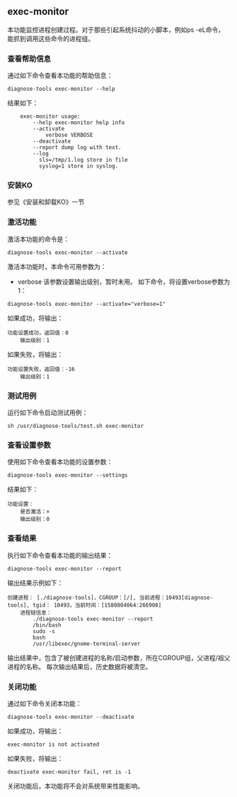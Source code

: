##  exec-monitor
本功能监控进程创建过程。对于那些引起系统抖动的小脚本，例如ps -eL命令，能抓到调用这些命令的进程组。
###  查看帮助信息
通过如下命令查看本功能的帮助信息：
```
diagnose-tools exec-monitor --help
```
结果如下：
```
    exec-monitor usage:
        --help exec-monitor help info
        --activate
            verbose VERBOSE
        --deactivate
        --report dump log with text.
        --log
          sls=/tmp/1.log store in file
          syslog=1 store in syslog.
```
###  安装KO
参见《安装和卸载KO》一节
###  激活功能
激活本功能的命令是：
```
diagnose-tools exec-monitor --activate
```
激活本功能时，本命令可用参数为：
* verbose 该参数设置输出级别，暂时未用。
如下命令，将设置verbose参数为1：
```
diagnose-tools exec-monitor --activate="verbose=1"
```
如果成功，将输出：
```
功能设置成功，返回值：0
    输出级别：1
```
如果失败，将输出：
```
功能设置失败，返回值：-16
    输出级别：1
```
###  测试用例
运行如下命令启动测试用例：
```
sh /usr/diagnose-tools/test.sh exec-monitor
```
###  查看设置参数
使用如下命令查看本功能的设置参数：
```
diagnose-tools exec-monitor --settings
```
结果如下：
```
功能设置：
    是否激活：×
    输出级别：0
```
### 查看结果
执行如下命令查看本功能的输出结果：
```
diagnose-tools exec-monitor --report
```
输出结果示例如下：
```
创建进程： [./diagnose-tools]，CGROUP：[/], 当前进程：10493[diagnose-tools], tgid： 10493，当前时间：[1580804064:266908]
    进程链信息：
        ./diagnose-tools exec-monitor --report 
        /bin/bash 
        sudo -s 
        bash 
        /usr/libexec/gnome-terminal-server 
```
输出结果中，包含了被创建进程的名称/启动参数，所在CGROUP组，父进程/祖父进程的名称。
每次输出结果后，历史数据将被清空。
### 关闭功能
通过如下命令关闭本功能：
```
diagnose-tools exec-monitor --deactivate
```
如果成功，将输出：
```
exec-monitor is not activated
```
如果失败，将输出：
```
deactivate exec-monitor fail, ret is -1
```
关闭功能后，本功能将不会对系统带来性能影响。
